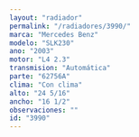 ```yaml
---
layout: "radiador"
permalink: "/radiadores/3990/"
marca: "Mercedes Benz"
modelo: "SLK230"
ano: "2003"
motor: "L4 2.3"
transmision: "Automática"
parte: "62756A"
clima: "Con clima"
alto: "24 5/16"
ancho: "16 1/2"
observaciones: ""
id: "3990"
---
```


